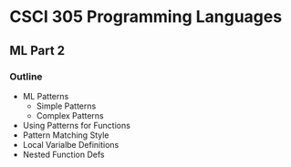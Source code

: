 # CSCI 305 Programming Languages

## ML Part 2

### Outline

* ML Patterns
  * Simple Patterns
  * Complex Patterns
* Using Patterns for Functions
* Pattern Matching Style
* Local Varialbe Definitions
* Nested Function Defs
